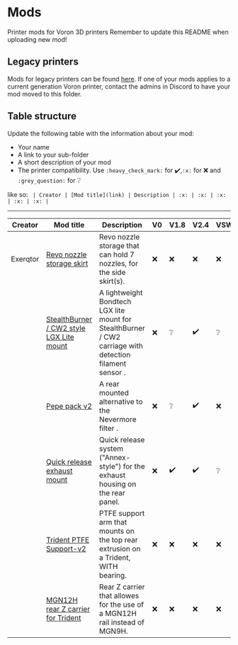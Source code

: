 # Mods

Printer mods for Voron 3D printers
Remember to update this README when uploading new mod!

## Legacy printers

Mods for legacy printers can be found [here](../legacy_printers/printer_mods).
If one of your mods applies to a current generation Voron printer, contact the admins in
Discord to have your mod moved to this folder.

## Table structure

Update the following table with the information about your mod:
- Your name
- A link to your sub-folder
- A short description of your mod
- The printer compatibility. Use `:heavy_check_mark:` for :heavy_check_mark:,`:x:` for :x: and `:grey_question:` for :grey_question:

like so:
`
| Creator | [Mod title](link) | Description | :x: | :x: | :x: | :x: | :x: |`

---

| Creator | Mod title | Description | V0 | V1.8 | V2.4 | VSW | VT |
| --- | --- | --- | --- | --- | --- | --- | --- |
|Exerqtor|[Revo nozzle storage skirt](./revo_nozzle_storage_skirt)| Revo nozzle storage that can hold 7 nozzles, for the side skirt(s). |:x:|:x:|:x:|:x:|:heavy_check_mark:|
||[StealthBurner / CW2 style LGX Lite mount](./stealthburner_cw2_style_lgx_lite_mount)| A lightweight Bondtech LGX lite mount for StealthBurner / CW2 carriage with detection filament sensor .|:x:|:grey_question:|:heavy_check_mark:|:grey_question:|:heavy_check_mark:|
||[Pepe pack v2](./pepe_pack_v2)| A rear mounted alternative to the Nevermore filter .|:x:|:grey_question:|:heavy_check_mark:|:x:|:heavy_check_mark:|
||[Quick release exhaust mount](./quick_release_exhaust_mount)| Quick release system ("Annex-style") for the exhaust housing on the rear panel.|:x:|:heavy_check_mark:|:heavy_check_mark:|:grey_question:|:heavy_check_mark:|
||[Trident PTFE Support-v2](./trident_ptfe_support-v2)| PTFE support arm that mounts on the top rear extrusion on a Trident, WITH bearing.|:x:|:x:|:x:|:x:|:heavy_check_mark:|
||[MGN12H rear Z carrier for Trident](./mgn12h_rear_z)| Rear Z carrier that allowes for the use of a MGN12H rail instead of MGN9H.|:x:|:x:|:x:|:x:|:heavy_check_mark:|

